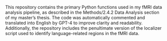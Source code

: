 This repository contains the primary Python functions used in my fMRI data analysis pipeline, as described in the Methods/2.4.2 Data Analysis section of my master’s thesis. The code was automatically commented and translated into English by GPT-4 to improve clarity and readability. Additionally, the repository includes the penultimate version of the localizer script used to identify language-related regions in the fMRI data.
